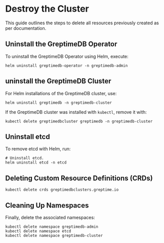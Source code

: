 # Destroy the Cluster

This guide outlines the steps to delete all resources previously created as per documentation.

## Uninstall the GreptimeDB Operator

To uninstall the GreptimeDB Operator using Helm, execute:

```shell
helm uninstall greptimedb-operator -n greptimedb-admin
```

## uninstall the GreptimeDB Cluster

For Helm installations of the GreptimeDB cluster, use:

```shell
helm uninstall greptimedb -n greptimedb-cluster
```

If the GreptimeDB cluster was installed with `kubectl`, remove it with:

```shell
kubectl delete greptimedbcluster greptimedb -n greptimedb-cluster
```

## Uninstall etcd

To remove etcd with Helm, run:

```shell
# Uninstall etcd.
helm uninstall etcd -n etcd
```

## Deleting Custom Resource Definitions (CRDs)

```shell
kubectl delete crds greptimedbclusters.greptime.io
```

## Cleaning Up Namespaces

Finally, delete the associated namespaces:

```shell
kubectl delete namespace greptimedb-admin
kubectl delete namespace etcd
kubectl delete namespace greptimedb-cluster
```
